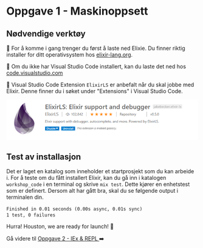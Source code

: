 # Oppgave 1 - Maskinoppsett

## Nødvendige verktøy

:wrench: For å komme i gang trenger du først å laste ned Elixie. Du finner riktig installer for ditt operativsystem hos [elixir-lang.org](https://elixir-lang.org/install.html).

:wrench: Om du ikke har Visual Studio Code installert, kan du laste det ned hos [code.visualstudio.com](https://code.visualstudio.com/Download)

:wrench: Visual Studio Code Extension `ElixirLS` er anbefalt når du skal jobbe med Elixir. Denne finner du i søket under "Extensions" i Visual Studio Code. 

<p align="center">
  <img src="./img/elixir_ls_marketplace.PNG">
</p>

## Test av installasjon

Det er laget en katalog som inneholder et startprosjekt som du kan arbeide i. For å teste om du fått installert Elixir, kan du gå inn i katalogen `workshop_code` i en terminal og skrive `mix test`. Dette kjører en enhetstest som er definert. Dersom alt har gått bra, skal du se følgende output i terminalen din.

```
Finished in 0.01 seconds (0.00s async, 0.01s sync)
1 test, 0 failures
```

Hurra! Houston, we are ready for launch! :rocket:

Gå videre til [Oppgave 2 - IEx & REPL ](./oppgave2.md) :arrow_right:
